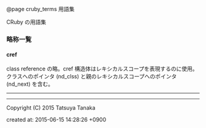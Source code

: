 @page cruby_terms 用語集

CRuby の用語集



### 略称一覧

#### cref

class reference の略。cref 構造体はレキシカルスコープを表現するのに使用。クラスへのポインタ (nd_clss) と親のレキシカルスコープへのポインタ (nd_next) を含む。
- - -





---

Copyright (C) 2015 Tatsuya Tanaka

created at: 2015-06-15 14:28:26 +0900

